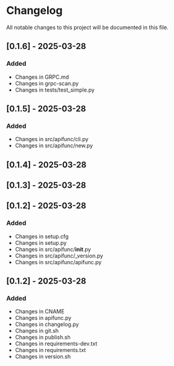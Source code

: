 # Changelog

All notable changes to this project will be documented in this file.

## [0.1.6] - 2025-03-28

### Added
- Changes in GRPC.md
- Changes in grpc-scan.py
- Changes in tests/test_simple.py

## [0.1.5] - 2025-03-28

### Added
- Changes in src/apifunc/cli.py
- Changes in src/apifunc/new.py

## [0.1.4] - 2025-03-28

## [0.1.3] - 2025-03-28

## [0.1.2] - 2025-03-28

### Added
- Changes in setup.cfg
- Changes in setup.py
- Changes in src/apifunc/__init__.py
- Changes in src/apifunc/_version.py
- Changes in src/apifunc/apifunc.py

## [0.1.2] - 2025-03-28

### Added
- Changes in CNAME
- Changes in apifunc.py
- Changes in changelog.py
- Changes in git.sh
- Changes in publish.sh
- Changes in requirements-dev.txt
- Changes in requirements.txt
- Changes in version.sh

